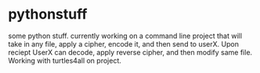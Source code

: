 # pythonstuff
some python stuff.
currently working on a command line project that will take in any file, apply a cipher, encode it, and then send to userX. Upon 
reciept UserX can decode, apply reverse cipher, and then modify same file. Working with turtles4all on project. 
